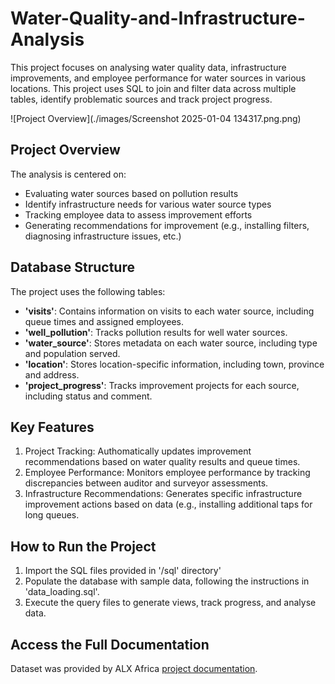 # Water-Quality-and-Infrastructure-Analysis

This project focuses on analysing water quality data, infrastructure improvements, and employee performance for water sources in various locations. This project uses SQL to join and filter data across multiple tables, identify problematic sources and track project progress.

![Project Overview](./images/Screenshot 2025-01-04 134317.png.png)

## Project Overview

The analysis is centered on:

- Evaluating water sources based on pollution results
- Identify infrastructure needs for various water source types
- Tracking employee data to assess improvement efforts
- Generating recommendations for improvement (e.g., installing filters, diagnosing infrastructure issues, etc.)

## Database Structure

The project uses the following tables:

- **'visits'**: Contains information on visits to each water source, including queue times and assigned employees.
- **'well_pollution'**: Tracks pollution results for well water sources.
- **'water_source'**: Stores metadata on each water source, including type and population served.
- **'location'**: Stores location-specific information, including town, province and address.
- **'project_progress'**: Tracks improvement projects for each source, including status and comment.

## Key Features

1. Project Tracking: Authomatically updates improvement recommendations based on water quality results and queue times.
2. Employee Performance: Monitors employee performance by tracking discrepancies between auditor and surveyor assessments.
3. Infrastructure Recommendations: Generates specific infrastructure improvement actions based on data (e.g., installing additional taps for long queues.

## How to Run the Project

1. Import the SQL files provided in '/sql' directory'
2. Populate the database with sample data, following the instructions in 'data_loading.sql'.
3. Execute the query files to generate views, track progress, and analyse data.

## Access the Full Documentation

Dataset was provided by ALX Africa [project documentation](https://alxafrica.com).
